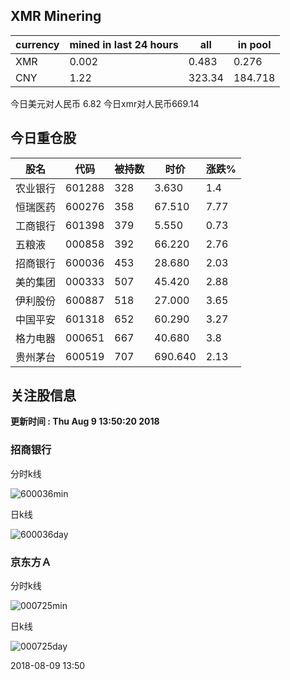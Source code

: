 ## XMR Minering

|currency|mined in last 24 hours|all|in pool|
|---|---|---|---|
|XMR|0.002|0.483|0.276|
|CNY|1.22|323.34|184.718|

今日美元对人民币 6.82	今日xmr对人民币669.14


## 今日重仓股 

|股名|代码|被持数|时价|涨跌%|
|---|---|---|---|---|
|农业银行|601288|328|3.630|1.4|
|恒瑞医药|600276|358|67.510|7.77|
|工商银行|601398|379|5.550|0.73|
|五粮液|000858|392|66.220|2.76|
|招商银行|600036|453|28.680|2.03|
|美的集团|000333|507|45.420|2.88|
|伊利股份|600887|518|27.000|3.65|
|中国平安|601318|652|60.290|3.27|
|格力电器|000651|667|40.680|3.8|
|贵州茅台|600519|707|690.640|2.13|

## 关注股信息
**更新时间 : Thu Aug  9 13:50:20 2018**
### 招商银行 
分时k线

![600036min](http://image.sinajs.cn/newchart/min/n/sh600036.gif)

日k线

![600036day](http://image.sinajs.cn/newchart/daily/n/sh600036.gif)

### 京东方Ａ 
分时k线

![000725min](http://image.sinajs.cn/newchart/min/n/sz000725.gif)

日k线

![000725day](http://image.sinajs.cn/newchart/daily/n/sz000725.gif)

2018-08-09 13:50